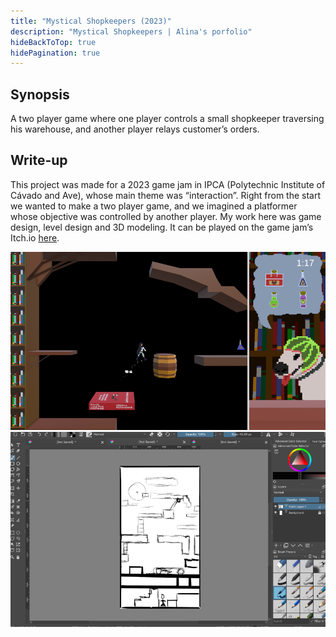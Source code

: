 ```yaml
---
title: "Mystical Shopkeepers (2023)"
description: "Mystical Shopkeepers | Alina's porfolio"
hideBackToTop: true
hidePagination: true
---
```


## Synopsis
A two player game where one player controls a small shopkeeper traversing his warehouse, and another player relays customer’s orders.
## Write-up
This project was made for a 2023  game jam in IPCA (Polytechnic Institute of Cávado and Ave), whose main theme was “interaction”. Right from the start we wanted to make a two player game, and we imagined a platformer whose objective was controlled by another player. My work here was game design, level design and 3D modeling. It can be played on the game jam’s Itch.io [here](https://josal.itch.io/mysthical-shopkeepers).

![shopkeepgameplay](shopkeepgameplay.png)
![shopkeeplevel](shopkeeplevel.png)